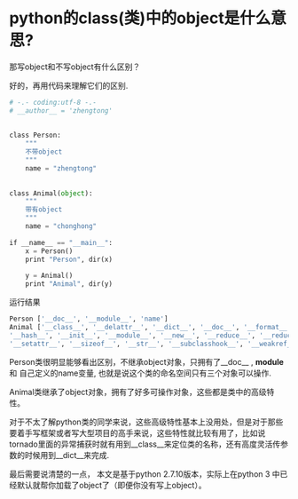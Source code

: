 # python的class(类)中的object是什么意思?

那写object和不写object有什么区别？

好的，再用代码来理解它们的区别.

```python
# -.- coding:utf-8 -.-
# __author__ = 'zhengtong'
 
 
class Person:
    """
    不带object
    """
    name = "zhengtong"
 
 
class Animal(object):
    """
    带有object
    """
    name = "chonghong"
 
if __name__ == "__main__":
    x = Person()
    print "Person", dir(x)
 
    y = Animal()
    print "Animal", dir(y)
```

运行结果

```python
Person ['__doc__', '__module__', 'name']
Animal ['__class__', '__delattr__', '__dict__', '__doc__', '__format__', '__getattribute__', 
'__hash__', '__init__', '__module__', '__new__', '__reduce__', '__reduce_ex__', '__repr__', 
'__setattr__', '__sizeof__', '__str__', '__subclasshook__', '__weakref__', 'name']
```

Person类很明显能够看出区别，不继承object对象，只拥有了__doc__ , __module__ 和 自己定义的name变量, 也就是说这个类的命名空间只有三个对象可以操作.

Animal类继承了object对象，拥有了好多可操作对象，这些都是类中的高级特性。

 

对于不太了解python类的同学来说，这些高级特性基本上没用处，但是对于那些要着手写框架或者写大型项目的高手来说，这些特性就比较有用了，比如说tornado里面的异常捕获时就有用到__class__来定位类的名称，还有高度灵活传参数的时候用到__dict__来完成.

 

最后需要说清楚的一点， 本文是基于python 2.7.10版本，实际上在python 3 中已经默认就帮你加载了object了（即便你没有写上object）。



